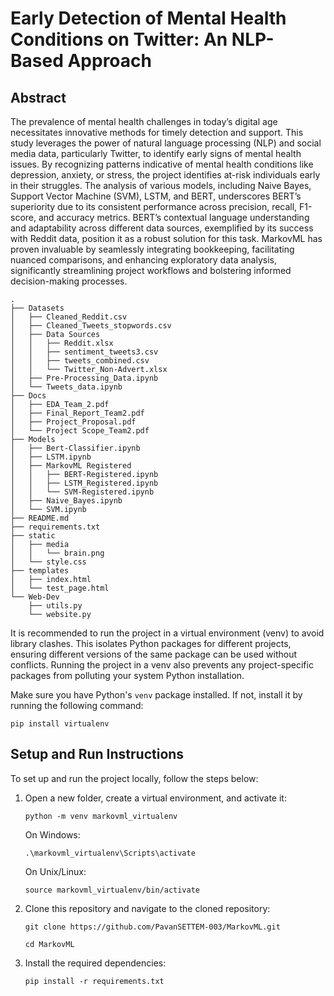 # Early Detection of Mental Health Conditions on Twitter: An NLP-Based Approach


## Abstract
The prevalence of mental health challenges in today’s digital age necessitates innovative methods for timely detection and support. This study leverages the power of natural language processing (NLP) and social media data, particularly Twitter, to identify early signs of mental health issues. By recognizing patterns indicative of mental health conditions like depression, anxiety, or stress, the project identifies at-risk individuals early in their struggles. The analysis of various models, including Naive Bayes, Support Vector Machine (SVM), LSTM, and BERT, underscores BERT’s superiority due to its consistent performance across precision, recall, F1-score, and accuracy metrics. BERT’s contextual language understanding and adaptability across different data sources, exemplified by its success with Reddit data, position it as a robust solution for this task. MarkovML has proven invaluable by seamlessly integrating bookkeeping, facilitating nuanced comparisons, and enhancing exploratory data analysis, significantly streamlining project workflows and bolstering informed decision-making processes.
```
.
├── Datasets
│   ├── Cleaned_Reddit.csv
│   ├── Cleaned_Tweets_stopwords.csv
│   ├── Data Sources
│   │   ├── Reddit.xlsx
│   │   ├── sentiment_tweets3.csv
│   │   ├── tweets_combined.csv
│   │   └── Twitter_Non-Advert.xlsx
│   ├── Pre-Processing_Data.ipynb
│   └── Tweets_data.ipynb
├── Docs
│   ├── EDA_Team_2.pdf
│   ├── Final_Report_Team2.pdf
│   ├── Project_Proposal.pdf
│   └── Project Scope_Team2.pdf
├── Models
│   ├── Bert-Classifier.ipynb
│   ├── LSTM.ipynb
│   ├── MarkovML Registered
│   │   ├── BERT-Registered.ipynb
│   │   ├── LSTM_Registered.ipynb
│   │   └── SVM-Registered.ipynb
│   ├── Naive_Bayes.ipynb
│   └── SVM.ipynb
├── README.md
├── requirements.txt
├── static
│   ├── media
│   │   └── brain.png
│   └── style.css
├── templates
│   ├── index.html
│   └── test_page.html
└── Web-Dev
    ├── utils.py
    └── website.py
```

<p>It is recommended to run the project in a virtual environment (venv) to avoid library clashes. This isolates Python packages for different projects, ensuring different versions of the same package can be used without conflicts. Running the project in a venv also prevents any project-specific packages from polluting your system Python installation.</p>

<p>Make sure you have Python's <code>venv</code> package installed. If not, install it by running the following command:</p>

<pre><code>pip install virtualenv</code></pre>

<h2>Setup and Run Instructions</h2>

<p>To set up and run the project locally, follow the steps below:</p>

<ol>
  <li>Open a new folder, create a virtual environment, and activate it:</li>

  <pre><code>python -m venv markovml_virtualenv</code></pre>

  <p>On Windows:</p>

  <pre><code>.\markovml_virtualenv\Scripts\activate</code></pre>

  <p>On Unix/Linux:</p>

  <pre><code>source markovml_virtualenv/bin/activate</code></pre>

  <li>Clone this repository and navigate to the cloned repository:</li>

  <pre><code>git clone https://github.com/PavanSETTEM-003/MarkovML.git</code></pre>

  <pre><code>cd MarkovML </code></pre>

  <li>Install the required dependencies:</li>

  <pre><code>pip install -r requirements.txt</code></pre>
